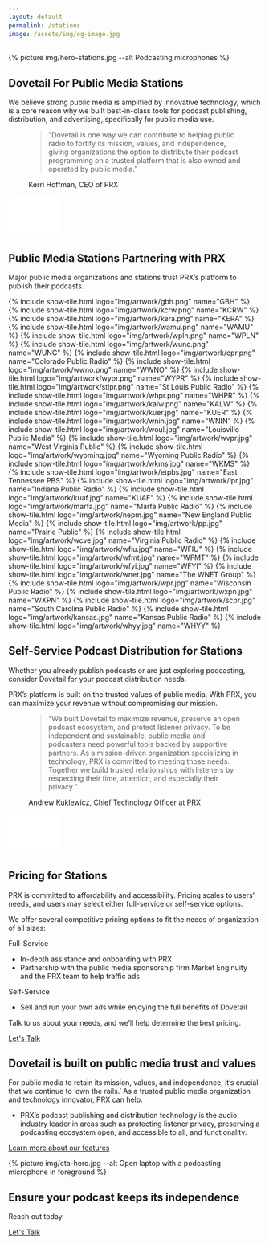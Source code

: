 ```yaml
---
layout: default
permalink: /stations
image: /assets/img/og-image.jpg
---
```

<section class="text-white lede hero px-5 pb-5 m-0">
  <div class="hero-image">
    <div>
    {% picture img/hero-stations.jpg --alt Podcasting microphones %}
    </div>
  </div>
  <div class="hero-content container col-xxl-8">
    <div class="row">
      <div class="col-md-8">
        <div class="hero-content-inner">
          <h1 class="mb-4 fw-bold">Dovetail For Public Media Stations</h1>
          <p class="lead fs-4">We believe strong public media is amplified by innovative technology, which is a core reason why we built best-in-class tools for podcast publishing, distribution, and advertising, specifically for public media use.</p>
        </div>
      </div>
    </div>
  </div>
</section>

<section class="section bg-navy section-quote text-white p-5">
  <div class="container col-xxl-8">
    <div class="row">
      <figure class="col-md-8 mb-0 pb-0">
        <blockquote class="blockquote mt-2">
          <p class="fs-3">“Dovetail is one way we can contribute to helping public radio to fortify its mission, values, and independence, giving organizations the option to distribute their podcast programming on a trusted platform that is also owned and operated by public media.” </p>
        </blockquote>
        <figcaption class="blockquote-footer">
          Kerri Hoffman, CEO of PRX
        </figcaption>
      </figure>
      <div class="quote-mark icon-svg d-flex justify-content-center col-4">
        <img src="/assets/img/quote.svg" alt="quotation mark" aria-hidden="true" class="" width="100" height="79" />
      </div>
    </div>
  </div>
</section>

<section class="section bg-gray-x p-5" id="icon-grid">
  <div class="container col-xxl-8">
    <h2 class="mb-3 display-6">Public Media Stations Partnering with PRX</h2>
    <p class="fs-4 mt-2 mb-4">Major public media organizations and stations trust PRX’s platform to publish their podcasts.</p>
    <div class="row g-3">
      {% include show-tile.html
        logo="img/artwork/gbh.png"
        name="GBH"
      %}
      {% include show-tile.html
        logo="img/artwork/kcrw.png"
        name="KCRW"
      %}
      {% include show-tile.html
        logo="img/artwork/kera.png"
        name="KERA"
      %}
      {% include show-tile.html
        logo="img/artwork/wamu.png"
        name="WAMU"
      %}
      {% include show-tile.html
        logo="img/artwork/wpln.png"
        name="WPLN"
      %}
      {% include show-tile.html
        logo="img/artwork/wunc.png"
        name="WUNC"
      %}
      {% include show-tile.html
        logo="img/artwork/cpr.png"
        name="Colorado Public Radio"
      %}
      {% include show-tile.html
        logo="img/artwork/wwno.png"
        name="WWNO"
      %}
      {% include show-tile.html
        logo="img/artwork/wypr.png"
        name="WYPR"
      %}
      {% include show-tile.html
        logo="img/artwork/stlpr.png"
        name="St Louis Public Radio"
      %}
      {% include show-tile.html
        logo="img/artwork/whpr.png"
        name="WHPR"
      %}
      {% include show-tile.html
        logo="img/artwork/kalw.png"
        name="KALW"
      %}
      {% include show-tile.html
        logo="img/artwork/kuer.jpg"
        name="KUER"
      %}
      {% include show-tile.html
        logo="img/artwork/wnin.jpg"
        name="WNIN"
      %}
      {% include show-tile.html
        logo="img/artwork/woul.jpg"
        name="Louisville Public Media"
      %}
      {% include show-tile.html
        logo="img/artwork/wvpr.jpg"
        name="West Virginia Public"
      %}
      {% include show-tile.html
        logo="img/artwork/wyoming.jpg"
        name="Wyoming Public Radio"
      %}
      {% include show-tile.html
        logo="img/artwork/wkms.jpg"
        name="WKMS"
      %}
      {% include show-tile.html
        logo="img/artwork/etpbs.jpg"
        name="East Tennessee PBS"
      %}
      {% include show-tile.html
        logo="img/artwork/ipr.jpg"
        name="Indiana Public Radio"
      %}
      {% include show-tile.html
        logo="img/artwork/kuaf.jpg"
        name="KUAF"
      %}
      {% include show-tile.html
        logo="img/artwork/marfa.jpg"
        name="Marfa Public Radio"
      %}
      {% include show-tile.html
        logo="img/artwork/nepm.jpg"
        name="New England Public Media"
      %}
      {% include show-tile.html
        logo="img/artwork/pp.jpg"
        name="Prairie Public"
      %}
      {% include show-tile.html
        logo="img/artwork/wcve.jpg"
        name="Virginia Public Radio"
      %}
      {% include show-tile.html
        logo="img/artwork/wfiu.jpg"
        name="WFIU"
      %}
      {% include show-tile.html
        logo="img/artwork/wfmt.jpg"
        name="WFMT"
      %}
      {% include show-tile.html
        logo="img/artwork/wfyi.jpg"
        name="WFYI"
      %}
      {% include show-tile.html
        logo="img/artwork/wnet.jpg"
        name="The WNET Group"
      %}
      {% include show-tile.html
        logo="img/artwork/wpr.jpg"
        name="Wisconsin Public Radio"
      %}
      {% include show-tile.html
        logo="img/artwork/wxpn.jpg"
        name="WXPN"
      %}
      {% include show-tile.html
        logo="img/artwork/scpr.jpg"
        name="South Carolina Public Radio"
      %}
      {% include show-tile.html
        logo="img/artwork/kansas.jpg"
        name="Kansas Public Radio"
      %}
      {% include show-tile.html
        logo="img/artwork/whyy.jpg"
        name="WHYY"
      %}
    </div>
  </div>
</section>

<section class="section bg-prx-200 p-5">
  <div class="container col-xxl-8">
    <h2 class="display-6 mb-3">Self-Service Podcast Distribution for Stations</h2>
    <p class="fs-4 mt-2">Whether you already publish podcasts or are just exploring podcasting, consider Dovetail for your podcast distribution needs.</p>
    <p>PRX’s platform is built on the trusted values of public media. With PRX, you can maximize your revenue without compromising our mission.</p>
  </div>
</section>

<section class="section bg-navy section-quote text-white p-5">
  <div class="container col-xxl-8">
    <div class="row">
      <figure class="col-md-8 mb-0 pb-0">
        <blockquote class="blockquote mt-2">
          <p class="fs-4">“We built Dovetail to maximize revenue, preserve an open podcast ecosystem, and protect listener privacy. To be independent and sustainable, public media and podcasters need powerful tools backed by supportive partners. As a mission-driven organization specializing in technology, PRX is committed to meeting those needs. Together we build trusted relationships with listeners by respecting their time, attention, and especially their privacy.”</p>
        </blockquote>
        <figcaption class="blockquote-footer">
          Andrew Kuklewicz, Chief Technology Officer at PRX
        </figcaption>
      </figure>
      <div class="quote-mark icon-svg d-flex justify-content-center col-4">
        <img src="/assets/img/quote.svg" alt="quotation mark" aria-hidden="true" class="" width="100" height="79" />
      </div>
    </div>
  </div>
</section>

<section class="section bg-prx-200 p-5">
  <div class="container col-xxl-8">
    <h2 class="display-6 mb-3">Pricing for Stations</h2>
    <p class="fs-4 mt-2">PRX is committed to affordability and accessibility. Pricing scales to users’ needs, and users may select either full-service or self-service options. </p>
    <p>We offer several competitive pricing options to fit the needs of organization of all sizes:</p>
    <div class="row">
      <div class="col">
        <p class="fw-bold">Full-Service</p>
        <ul>
          <li>In-depth assistance and onboarding with PRX</li>
          <li>Partnership with the public media sponsorship firm Market Enginuity and the PRX team to help traffic ads</li>
        </ul>
      </div>
      <div class="col">
        <p class="fw-bold">Self-Service</p>
        <ul>
          <li>Sell and run your own ads while enjoying the full benefits of Dovetail </li>
        </ul>
      </div>
    </div>
    <p>Talk to us about your needs, and we’ll help determine the best pricing.</p>
    <p class="text-center mt-4 mb-0"><a href="{% link pages/contact.md %}" type="button" class="btn btn-primary px-4 gap-3">Let's Talk</a></p>
  </div>
</section>

<section class="section bg-gray-x p-5">
  <div class="container col-xxl-8">
    <h2 class="display-6 mb-3">Dovetail is built on public media trust and values</h2>
    <p class="fs-4 mt-2">For public media to retain its mission, values, and independence, it’s crucial that we continue to ‘own the rails.’ As a trusted public media organization and technology innovator, PRX can help.</p>
    <ul>
      <li>PRX’s podcast publishing and distribution technology is the audio industry leader in areas such as protecting listener privacy, preserving a podcasting ecosystem open, and accessible to all, and functionality.</li>
    </ul>
    <p class="text-center mt-4 mb-0"><a href="{% link pages/features.md %}" type="button" class="btn btn-primary px-4 gap-3">Learn more about our features</a></p>
  </div>
</section>

<aside class="section text-white hero p-5 m-0 cta">
  <div class="hero-image">
    <div>{% picture img/cta-hero.jpg --alt Open laptop with a podcasting microphone in foreground %}</div>
  </div>
  <div class="hero-content container col-xxl-8 text-center pt-4">
    <div class="hero-content-inner">
      <h2 class="display-6 fw-bold">Ensure your podcast keeps its independence</h2>
      <p class="fs-3 mt-2 mb-4">Reach out today</p>
      <p class="text-center"><a href="{% link pages/contact.md %}" type="button" class="btn btn-primary px-4 gap-3">Let's Talk</a></p>
    </div>
  </div>
</aside>

